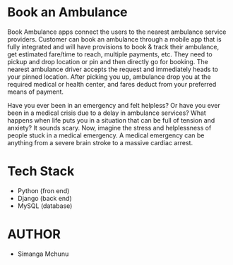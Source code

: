 # Book an Ambulance

Book Ambulance apps connect the users to the nearest ambulance service providers. Customer can book an ambulance through a mobile app that is fully integrated and will have provisions to book & track their ambulance, get estimated fare/time to reach, multiple payments, etc.
They need to pickup and drop location or pin and then directly go for booking. The nearest ambulance driver accepts the request and immediately heads to your pinned location. After picking you up, ambulance drop you at the required medical or health center, and fares deduct from your preferred means of payment.

Have you ever been in an emergency and felt helpless? Or have you ever been in a medical crisis due to a delay in ambulance services? What happens when life puts you in a situation that can be full of tension and anxiety? It sounds scary. Now, imagine the stress and helplessness of people stuck in a medical emergency. A medical emergency can be anything from a severe brain stroke to a massive cardiac arrest. 

# Tech Stack 
- Python (fron end)
- Django (back end)
- MySQL (database)

# AUTHOR
- Simanga Mchunu

